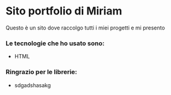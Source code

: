 # Sito portfolio di Miriam

Questo è un sito dove raccolgo tutti i miei progetti e mi presento

### Le tecnologie che ho usato sono:
- HTML

### Ringrazio per le librerie: 
- sdgadshasakg
